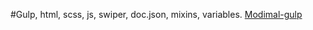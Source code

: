 #Gulp, html, scss, js, swiper, doc.json, mixins, variables.
[Modimal-gulp](https://rudychikfedorv.github.io/Modimal-gulp/)
